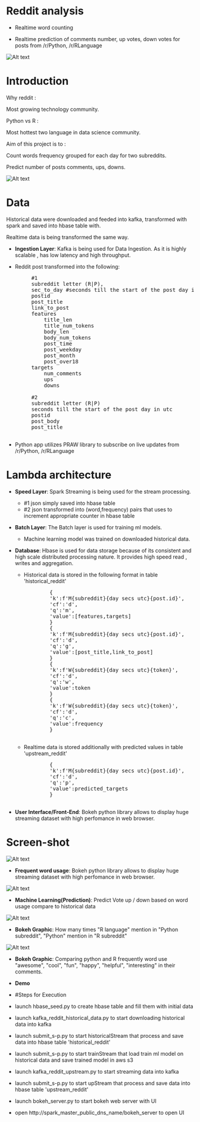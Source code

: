 # Reddit analysis       

* Realtime word counting

* Realtime prediction of comments number, up votes, down votes for posts from /r/Python, /r/RLanguage

![Alt text](https://github.com/armyohse/reddit_test/blob/master/image/pythonimg.png)

# Introduction

Why reddit :

Most growing technology community.  

Python vs R :

Most hottest two language in data science community.

Aim of this project is to :

Count words frequency grouped for each day for two subreddits.

Predict number of posts comments, ups, downs.

![Alt text](https://github.com/armyohse/reddit_test/blob/master/image/dag.png?raw=true "Optional Title")

# Data

Historical data were downloaded and feeded into kafka, transformed with spark and saved into hbase table with.

Realtime data is being transformed the same way.


* **Ingestion Layer**: Kafka is being used for Data Ingestion. As it is highly scalable , has low latency and high throughput.

 * Reddit post transformed into the following:
 <pre>
        #1
        subreddit letter (R|P),
        sec_to_day #seconds till the start of the post day in utc
        postid
        post_title
        link_to_post
        features
            title_len
            title_num_tokens
            body_len
            body_num_tokens
            post_time
            post_weekday
            post_month
            post_over18
        targets
            num_comments
            ups
            downs

        #2
        subreddit letter (R|P)
        seconds till the start of the post day in utc
        postid
        post_body
        post_title
 </pre>
 * Python app utilizes PRAW library to subscribe on live updates from /r/Python, /r/RLanguage
 
# Lambda architecture

* **Speed Layer**: Spark Streaming is being used for the stream processing. 
  * #1 json simply saved into hbase table
  * #2 json transformed into (word,frequency) pairs that uses to increment appropriate counter in hbase table
  
* **Batch Layer**: The Batch layer is used for training ml models.
  * Machine learning model was trained on downloaded historical data.

* **Database**: Hbase is used for data storage  because of its consistent and high scale distributed processing nature.
    It provides high speed read , writes and aggregation.
   * Historical data is stored in the following format in table 'historical_reddit'
   <pre>
             {
             'k':f'M{subreddit}{day secs utc}{post.id}',
             'cf':'d',
             'q':'m',
             'value':[features,targets]
             }
             {
             'k':f'M{subreddit}{day secs utc}{post.id}',
             'cf':'d',
             'q':'g',
             'value':[post_title,link_to_post]
             }
             {
             'k':f'W{subreddit}{day secs utc}{token}',
             'cf':'d',
             'q':'w',
             'value':token
             }
             {
             'k':f'W{subreddit}{day secs utc}{token}',
             'cf':'d',
             'q':'c',
             'value':frequency
             }
    </pre>           
   * Realtime data is stored additionally with predicted values in table 'upstream_reddit'
   <pre>
             {
             'k':f'M{subreddit}{day secs utc}{post.id}',
             'cf':'d',
             'q':'p',
             'value':predicted_targets
             }
    </pre>           
 
* **User Interface/Front-End**: Bokeh python library allows to display huge streaming dataset with high perfomance in web browser. 
# Screen-shot

![Alt text](https://github.com/armyohse/reddit_test/blob/master/image/word3.png)

* **Frequent word usage**: Bokeh python library allows to display huge streaming dataset with high perfomance in web browser.

![Alt text](https://github.com/armyohse/reddit_test/blob/master/image/ml.png)

* **Machine Learning(Prediction)**: Predict Vote up / down based on word usage compare to historical data

![Alt text](https://github.com/armyohse/reddit_test/blob/master/image/bokeh_plot_100vs10.png)

* **Bokeh Graphic**: How many times "R language" mention in "Python subreddit", "Python" mention in "R subreddit"

![Alt text](https://github.com/armyohse/reddit_test/blob/master/image/happyword.png)

* **Bokeh Graphic**: Comparing python and R frequently word use "awesome", "cool", "fun", "happy", "helpful", "interesting" in their comments.

* **Demo** 
  
 * #Steps for Execution
   
  * launch hbase_seed.py to create hbase table and fill them with initial data
  * launch kafka_reddit_historical_data.py to start downloading historical data into kafka
  * launch submit_s-p.py to start historicalStream that process and save data into hbase table 'historical_reddit'
  * launch submit_s-p.py to start trainStream that load train ml model on historical data and save trained model in aws s3
  * launch kafka_reddit_upstream.py to start streaming data into kafka
  * launch submit_s-p.py to start upStream that process and save data into hbase table 'upstream_reddit'
  * launch bokeh_server.py to start bokeh web server with UI
  * open http://spark_master_public_dns_name/bokeh_server to open UI
